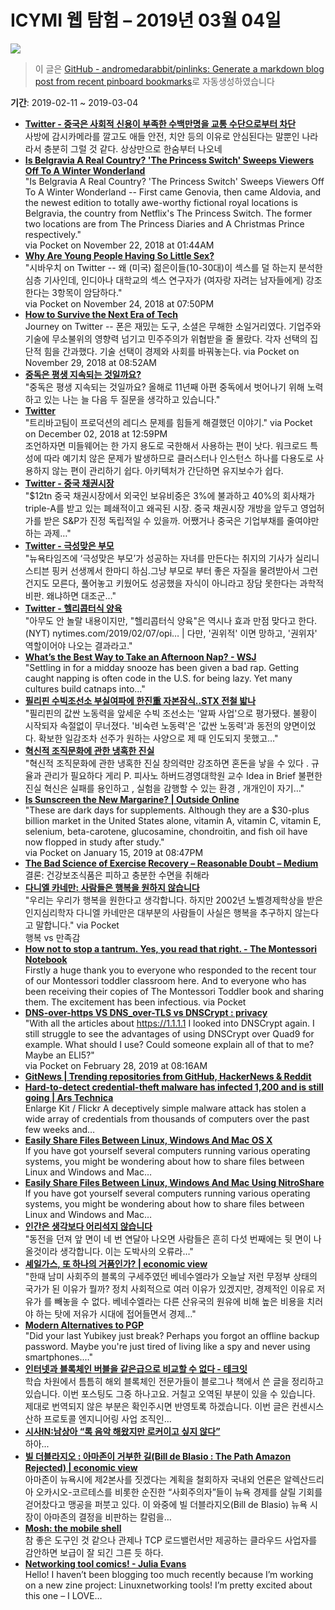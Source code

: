 # ICYMI 웹 탐험 – 2019년 03월 04일

![](https://picsum.photos/1920/1080/?image=913)

> 이 글은 [GitHub - andromedarabbit/pinlinks: Generate a markdown blog post from recent pinboard bookmarks](https://github.com/andromedarabbit/pinlinks)로 자동생성하였습니다

**기간**: 2019-02-11 \~ 2019-03-04

  - **[Twitter - 중국은 사회적 신용이 부족한 수백만명을 교통 수단으로부터 차단](https://twitter.com/goodhyun/status/1102201995278999552)**  
    사방에 감시카메라를 깔고도 애들 안전, 치안 등의 이유로 안심된다는 말뿐인 나라라서 충분히 그럴 것 같다. 상상만으로 한숨부터 나오네
  - **[Is Belgravia A Real Country? 'The Princess Switch' Sweeps Viewers Off To A Winter Wonderland](https://www.bustle.com/p/is-belgravia-a-real-country-the-princess-switch-sweeps-viewers-off-to-a-winter-wonderland-13145614)**  
    "Is Belgravia A Real Country? 'The Princess Switch' Sweeps Viewers Off To A Winter Wonderland -- First came Genovia, then came Aldovia, and the newest edition to totally awe-worthy fictional royal locations is Belgravia, the country from Netflix's The Princess Switch. The former two locations are from The Princess Diaries and A Christmas Prince respectively."  
    via Pocket on November 22, 2018 at 01:44AM
  - **[Why Are Young People Having So Little Sex?](https://mobile.twitter.com/sibauchi/status/1066166264370946049)**  
    "시바우치 on Twitter -- 왜 (미국) 젊은이들(10-30대)이 섹스를 덜 하는지 분석한 심층 기사인데, 인디아나 대학교의 섹스 연구자가 (여자랑 자려는 남자들에게) 강조한다는 3항목이 암담하다."  
    via Pocket on November 24, 2018 at 07:50PM
  - **[How to Survive the Next Era of Tech](https://mobile.twitter.com/atmostbeautiful/status/1067913683978711042)**  
    Journey on Twitter -- 폰은 재밌는 도구, 소셜은 무해한 소일거리였다. 기업주와 기술에 무소불위의 영향력 넘기고 민주주의가 위협받을 줄 몰랐다. 각자 선택의 집단적 힘을 간과했다. 기술 선택이 경제와 사회를 바꿔놓는다. via Pocket on November 29, 2018 at 08:52AM
  - **[중독은 평생 지속되는 것일까요?](http://newspeppermint.com/2018/11/29/m-addictive/)**  
    "중독은 평생 지속되는 것일까요? 올해로 11년째 아편 중독에서 벗어나기 위해 노력하고 있는 나는 늘 다음 두 질문을 생각하고 있습니다."
  - **[Twitter](https://mobile.twitter.com/res_tin/status/1069066570092052481)**  
    "트리바고팀이 프로덕션의 레디스 문제를 힘들게 해결했던 이야기." via Pocket on December 02, 2018 at 12:59PM  
    조언하자면 미들웨어는 한 가지 용도로 국한해서 사용하는 편이 낫다. 워크로드 특성에 따라 예기치 않은 문제가 발생하므로 클러스터나 인스턴스 하나를 다용도로 사용하지 않는 편이 관리하기 쉽다. 아키텍처가 간단하면 유지보수가 쉽다.
  - **[Twitter - 중국 채권시장](https://mobile.twitter.com/cnookie/status/1090520332094468096)**  
    "$12tn 중국 채권시장에서 외국인 보유비중은 3%에 불과하고 40%의 회사채가 triple-A를 받고 있는 폐쇄적이고 왜곡된 시장. 중국 채권시장 개방을 앞두고 영업허가를 받은 S\&P가 진정 독립적일 수 있을까. 어쨌거나 중국은 기업부채를 줄여야만 하는 과제…"
  - **[Twitter - 극성맞은 부모](https://mobile.twitter.com/roh0sun/status/1093899595833171974)**  
    "뉴욕타임즈에 ‘극성맞은 부모’가 성공하는 자녀를 만든다는 취지의 기사가 실리니 스티븐 핑커 선생께서 한마디 하심.그냥 부모로 부터 좋은 자질을 물려받아서 그런건지도 모른다, 풀어놓고 키웠어도 성공했을 자식이 아니라고 장담 못한다는 과학적 비판. 왜냐하면 대조군…"
  - **[Twitter - 헬리콥터식 양육](https://mobile.twitter.com/capcold/status/1093606177961897988)**  
    "아무도 안 놀랄 내용이지만, "헬리콥터식 양육"은 역시나 효과 만점 맞다고 한다. (NYT) nytimes.com/2019/02/07/opi… | 다만, '권위적' 이면 망하고, '권위자' 역할이어야 나오는 결과라고."
  - **[What’s the Best Way to Take an Afternoon Nap? - WSJ](https://www.wsj.com/articles/whats-the-best-way-to-take-an-afternoon-nap-1505743336)**  
    "Settling in for a midday snooze has been given a bad rap. Getting caught napping is often code in the U.S. for being lazy. Yet many cultures build catnaps into…"
  - **[필리핀 수빅조선소 부실여파에 한진重 자본잠식..STX 전철 밟나](https://mobile.twitter.com/economicview/status/1095609616954585088)**  
    "필리핀의 값싼 노동력을 앞세운 수빅 조선소는 '알짜 사업'으로 평가됐다. 불황이 시작되자 속절없이 무너졌다. '비숙련 노동력'은 '값싼 노동력'과 동전의 양면이었다. 확보한 일감조차 선주가 원하는 사양으로 제 때 인도되지 못했고…"
  - **[혁신적 조직문화에 관한 냉혹한 진실](http://www.hbrkorea.com/magazine/article/view/2_1/page/1/article_no/1284)**  
    "혁신적 조직문화에 관한 냉혹한 진실 창의력만 강조하면 혼돈을 낳을 수 있다 . 규율과 관리가 필요하다 게리 P. 피사노 하버드경영대학원 교수 Idea in Brief 불편한 진실 혁신은 실패를 용인하고 , 실험을 감행할 수 있는 환경 , 개개인이 자기…"
  - **[Is Sunscreen the New Margarine? | Outside Online](https://www.outsideonline.com/2380751/sunscreen-sun-exposure-skin-cancer-science)**  
    "These are dark days for supplements. Although they are a $30-plus billion market in the United States alone, vitamin A, vitamin C, vitamin E, selenium, beta-carotene, glucosamine, chondroitin, and fish oil have now flopped in study after study."  
    via Pocket on January 15, 2019 at 08:47PM
  - **[The Bad Science of Exercise Recovery – Reasonable Doubt – Medium](https://medium.com/s/reasonable-doubt/the-bad-science-of-exercise-recovery-a6171f0518a2?source=ifttt--------------1)**  
    결론: 건강보조식품은 피하고 충분한 수면을 취해라
  - **[다니엘 카네만: 사람들은 행복을 원하지 않습니다](http://newspeppermint.com/2019/02/20/m-happiness-2/)**  
    "우리는 우리가 행복을 원한다고 생각합니다. 하지만 2002년 노벨경제학상을 받은 인지심리학자 다니엘 카네만은 대부분의 사람들이 사실은 행복을 추구하지 않는다고 말합니다." via Pocket  
    행복 vs 만족감
  - **[How not to stop a tantrum. Yes, you read that right. - The Montessori Notebook](https://www.themontessorinotebook.com/stop-tantrum-yes-read-right/)**  
    Firstly a huge thank you to everyone who responded to the recent tour of our Montessori toddler classroom here. And to everyone who has been receiving their copies of The Montessori Toddler book and sharing them. The excitement has been infectious. via Pocket
  - **[DNS-over-https VS DNS\_over-TLS vs DNSCrypt : privacy](https://www.reddit.com/r/privacy/comments/89pr15/dnsoverhttps_vs_dns_overtls_vs_dnscrypt/)**  
    "With all the articles about <https://1.1.1.1> I looked into DNSCrypt again. I still struggle to see the advantages of using DNSCrypt over Quad9 for example. What should I use? Could someone explain all of that to me? Maybe an ELI5?"  
    via Pocket on February 28, 2019 at 08:16AM
  - **[GitNews | Trending repositories from GitHub, HackerNews & Reddit](https://git.news/?)**
  - **[Hard-to-detect credential-theft malware has infected 1,200 and is still going | Ars Technica](https://arstechnica.com/information-technology/2019/02/hard-to-detect-credential-theft-malware-has-infected-1200-and-is-still-going/)**  
    Enlarge Kit / Flickr A deceptively simple malware attack has stolen a wide array of credentials from thousands of computers over the past few weeks and…
  - **[Easily Share Files Between Linux, Windows And Mac OS X](https://itsfoss.com/easily-share-files-linux-windows-mac-nitroshare/)**  
    If you have got yourself several computers running various operating systems, you might be wondering about how to share files between Linux and Windows and Mac…
  - **[Easily Share Files Between Linux, Windows And Mac Using NitroShare](https://itsfoss.com/easily-share-files-linux-windows-mac-nitroshare)**  
    If you have got yourself several computers running various operating systems, you might be wondering about how to share files between Linux and Windows and Mac…
  - **[인간은 생각보다 어리석지 않습니다](http://newspeppermint.com/2019/02/18/m-rational/)**  
    "동전을 던져 앞 면이 네 번 연달아 나오면 사람들은 흔히 다섯 번째에는 뒷 면이 나올것이라 생각합니다. 이는 도박사의 오류라…"
  - **[셰일가스, 또 하나의 거품인가? | economic view](http://economicview.net/15173/)**  
    "한때 남미 사회주의 블록의 구세주였던 베네수엘라가 오늘날 저런 무정부 상태의 국가가 된 이유가 뭘까? 정치 사회적으로 여러 이유가 있겠지만, 경제적인 이유로 저유가 를 빼놓을 수 없다. 베네수엘라는 다른 산유국의 원유에 비해 높은 비용을 치러야 하는 탓에 저유가 시대에 접어들면서 경제…"
  - **[Modern Alternatives to PGP](https://blog.gtank.cc/modern-alternatives-to-pgp/)**  
    "Did your last Yubikey just break? Perhaps you forgot an offline backup password. Maybe you're just tired of living like a spy and never using smartphones.…"
  - **[인터넷과 블록체인 버블을 같은급으로 비교할 수 없다 - 테크잇](https://techit.kr/view/?no=20190216123811)**  
    학습 차원에서 틈틈히 해외 블록체인 전문가들이 블로그나 책에서 쓴 글을 정리하고 있습니다. 이번 포스팅도 그중 하나고요. 거칠고 오역된 부분이 있을 수 있습니다. 제대로 번역되지 않은 부분은 확인주시면 반영토록 하겠습니다. 이번 글은 컨센시스 산하 프로토콜 엔지니어링 사업 조직인…
  - **[시사IN:남상아 “록 음악 해왔지만 로커이고 싶지 않다”](http://m.sisain.co.kr/?mod=news&act=articleView&idxno=33896)**  
    하아...
  - **[빌 더블라지오 : 아마존이 거부한 길(Bill de Blasio : The Path Amazon Rejected) | economic view](http://economicview.net/15180/)**  
    아마존이 뉴욕시에 제2본사를 짓겠다는 계획을 철회하자 국내외 언론은 알렉산드리아 오카시오-코르테스를 비롯한 순진한 “사회주의자”들이 뉴욕 경제를 살릴 기회를 걷어찼다고 맹공을 퍼붓고 있다. 이 와중에 빌 더블라지오(Bill de Blasio) 뉴욕 시장이 아마존의 결정을 비판하는 칼럼을…
  - **[Mosh: the mobile shell](https://mosh.org/)**  
    참 좋은 도구인 것 같으나 관제나 TCP 로드밸런서만 제공하는 클라우드 사업자를 감안하면 보급이 잘 되긴 그른 듯 하다.
  - **[Networking tool comics\! - Julia Evans](https://jvns.ca/blog/2019/02/10/a-few-networking-tool-comics/)**  
    Hello\! I haven’t been blogging too much recently because I’m working on a new zine project: Linuxnetworking tools\! I’m pretty excited about this one – I LOVE…
